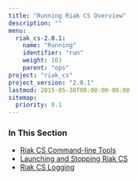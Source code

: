 ```yaml
---
title: "Running Riak CS Overview"
description: ""
menu:
  riak_cs-2.0.1:
    name: "Running"
    identifier: "run"
    weight: 101
    parent: "ops"
project: "riak_cs"
project_version: "2.0.1"
lastmod: 2015-05-30T00:00:00-00:00
sitemap:
  priority: 0.1
---
```


### In This Section

- [Riak CS Command-line Tools](../../cookbooks/command-line-tools)
- [Launching and Stopping Riak CS](../../cookbooks/installing/launching-and-stopping/)
- [Riak CS Logging](../../cookbooks/logging/)
